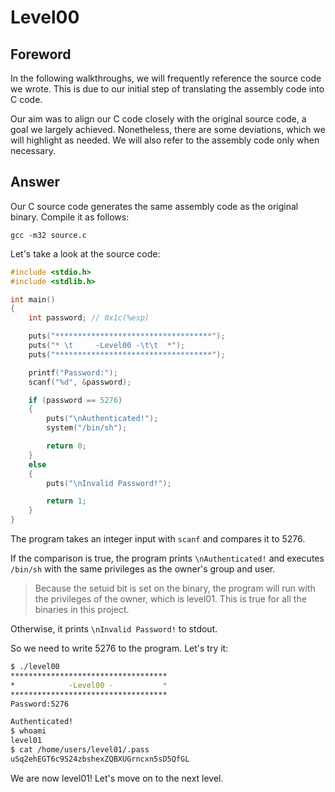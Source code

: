 # Level00

## Foreword
In the following walkthroughs, we will frequently reference the source code we wrote. This is due to our initial step of translating the assembly code into C code.

Our aim was to align our C code closely with the original source code, a goal we largely achieved. Nonetheless, there are some deviations, which we will highlight as needed. We will also refer to the assembly code only when necessary.

## Answer
Our C source code generates the same assembly code as the original binary. Compile it as follows:
```
gcc -m32 source.c
```

Let's take a look at the source code:
```c
#include <stdio.h>
#include <stdlib.h>

int main()
{
    int password; // 0x1c(%esp)

    puts("***********************************");
    puts("* \t     -Level00 -\t\t  *");
    puts("***********************************");

    printf("Password:");
    scanf("%d", &password);

    if (password == 5276)
    {
        puts("\nAuthenticated!");
        system("/bin/sh");

        return 0;
    }
    else
    {
        puts("\nInvalid Password!");

        return 1;
    }
}
```

The program takes an integer input with `scanf` and compares it to 5276.

If the comparison is true, the program prints `\nAuthenticated!` and executes `/bin/sh` with the same privileges as the owner's group and user.
> Because the setuid bit is set on the binary, the program will run with the privileges of the owner, which is level01. This is true for all the binaries in this project.

Otherwise, it prints `\nInvalid Password!` to stdout.

So we need to write 5276 to the program. Let's try it:
```bash
$ ./level00
***********************************
*            -Level00 -           *
***********************************
Password:5276

Authenticated!
$ whoami
level01
$ cat /home/users/level01/.pass
uSq2ehEGT6c9S24zbshexZQBXUGrncxn5sD5QfGL
```

We are now level01! Let's move on to the next level.